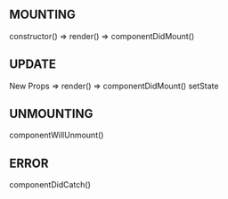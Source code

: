 MOUNTING
--------
constructor() => render() => componentDidMount()

UPDATE
-------
New Props
          => render() => componentDidMount()
setState

UNMOUNTING
-----------
componentWillUnmount()

ERROR
------
componentDidCatch()
